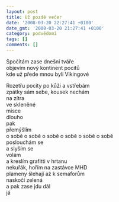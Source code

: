 ```yaml
---
layout: post
title: Už pozdě večer
date: '2008-03-20 22:27:41 +0100'
date_gmt: '2008-03-20 21:27:41 +0100'
category: podvědomí
tags: []
comments: []
---
```

<p>Spočítám zase dnešní tváře<br />
objevím nový kontinent pocitů<br />
kde už přede mnou byli Vikingové</p>
<p>Rozetřu pocity po kůži a vstřebám<br />
zpátky sám sebe, kousek nechám<br />
na zítra<br />
ve skleněné<br />
misce<br />
dlouho<br />
pak<br />
přemýšlím<br />
o sobě o sobě o sobě o sobě o sobě o sobě<br />
poslouchám se<br />
a slyším se<br />
volám<br />
a kreslím grafitti v hrtanu<br />
nekuřák, hořím na zastávce MHD<br />
plameny šlehají až k semaforům<br />
naskočí zelená<br />
a pak zase jdu dál<br />
já</p>

